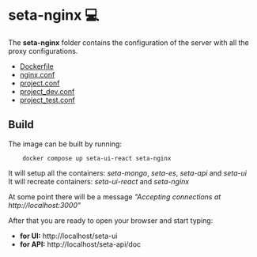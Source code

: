 # seta-nginx 💻 

The **seta-nginx** folder contains the configuration of the server with all the proxy configurations.

* [Dockerfile](../seta-nginx/Dockerfile)
* [nginx.conf](../seta-nginx/nginx.conf)
* [project.conf](../seta-nginx/project.conf)
* [project_dev.conf](../seta-nginx/project_dev.conf)
* [project_test.conf](../seta-nginx/project_test.conf)


## Build

The image can be built by running:
```
    docker compose up seta-ui-react seta-nginx
```
It will setup all the containers: _seta-mongo_, _seta-es_, _seta-api_ and _seta-ui_ \
It will recreate containers: _seta-ui-react_ and _seta-nginx_ 

At some point there will be a message *"Accepting connections at http://localhost:3000"*


After that you are ready to open your browser and start typing:  
* **for UI:** http://localhost/seta-ui
* **for API:** http://localhost/seta-api/doc
